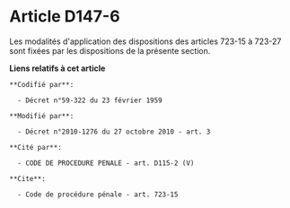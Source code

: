 # Article D147-6

Les modalités d'application des dispositions des articles 723-15 à 723-27 sont fixées par les dispositions de la présente
section.

**Liens relatifs à cet article**

	**Codifié par**:

	  - Décret n°59-322 du 23 février 1959

	**Modifié par**:

	  - Décret n°2010-1276 du 27 octobre 2010 - art. 3

	**Cité par**:

	  - CODE DE PROCEDURE PENALE - art. D115-2 (V)

	**Cite**:

	  - Code de procédure pénale - art. 723-15
